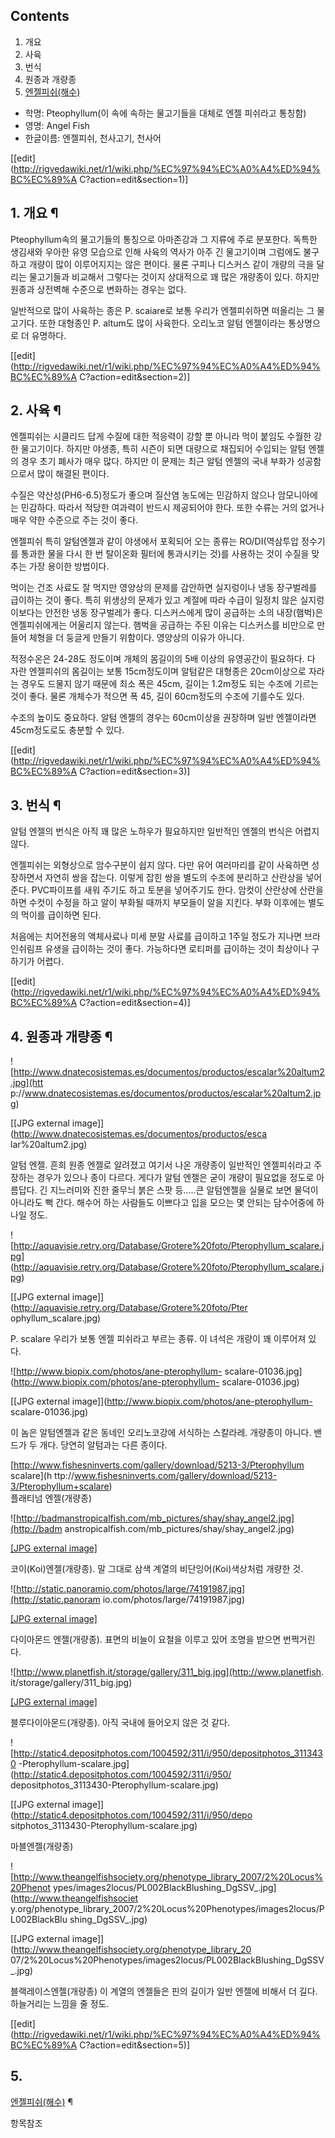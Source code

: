 ## Contents

    

1. 개요 
2. 사육 
3. 번식 
4. 원종과 개량종 
5. [엔젤피쉬(해수)](%EC%97%94%EC%A0%A4%ED%94%BC%EC%89%AC%28%ED%95%B4%EC%88%98%29.md)

  * 학명: Pteophyllum(이 속에 속하는 물고기들을 대체로 엔젤 피쉬라고 통칭함)
  * 영명: Angel Fish
  * 한글이름: 엔젤피쉬, 천사고기, 천사어  

[[edit](http://rigvedawiki.net/r1/wiki.php/%EC%97%94%EC%A0%A4%ED%94%BC%EC%89%A
C?action=edit&section=1)]

## 1. 개요 ¶

Pteophyllum속의 물고기들의 통칭으로 아마존강과 그 지류에 주로 분포한다. 독특한 생김새와 우아한 유영 모습으로 인해 사육의 역사가
아주 긴 물고기이며 그럼에도 불구하고 개량이 많이 이루어지지는 않은 편이다. 물론 구피나 디스커스 같이 개량의 극을 달리는 물고기들과
비교해서 그렇다는 것이지 상대적으로 꽤 많은 개량종이 있다. 하지만 원종과 상전벽해 수준으로 변화하는 경우는 없다.

  

일반적으로 많이 사육하는 종은 P. scaiare로 보통 우리가 엔젤피쉬하면 떠올리는 그 물고기다. 또한 대형종인 P. altum도 많이
사육한다. 오리노코 알텀 엔젤이라는 통상명으로 더 유명하다.

  

[[edit](http://rigvedawiki.net/r1/wiki.php/%EC%97%94%EC%A0%A4%ED%94%BC%EC%89%A
C?action=edit&section=2)]

## 2. 사육 ¶

엔젤피쉬는 시클리드 답게 수질에 대한 적응력이 강할 뿐 아니라 먹이 붙임도 수월한 강한 물고기이다. 하지만 야생종, 특히 시즌이 되면
대량으로 채집되어 수입되는 알텀 엔젤의 경우 초기 폐사가 매우 많다. 하지만 이 문제는 최근 알텀 엔젤의 국내 부화가 성공함으로서 많이
해결된 편이다.

  

수질은 약산성(PH6-6.5)정도가 좋으며 질산염 농도에는 민감하지 않으나 암모니아에는 민감하다. 따라서 적당한 여과력이 반드시 제공되어야
한다. 또한 수류는 거의 없거나 매우 약한 수준으로 주는 것이 좋다.

  

엔젤피쉬 특히 알텀엔젤과 같이 야생에서 포획되어 오는 종류는 RO/DI(역삼투압 정수기를 통과한 물을 다시 한 번 탈이온화 필터에 통과시키는
것)를 사용하는 것이 수질을 맞추는 가장 용이한 방법이다.

  

먹이는 건조 사료도 잘 먹지만 영양상의 문제를 감안하면 실지렁이나 냉동 장구벌레를 급이하는 것이 좋다. 특히 위생상의 문제가 있고 계절에
따라 수급이 일정치 않은 실지렁이보다는 안전한 냉동 장구벌레가 좋다. 디스커스에게 많이 공급하는 소의 내장(햄벅)은 엔젤피쉬에게는 어울리지
않는다. 햄벅을 공급하는 주된 이유는 디스커스를 비만으로 만들어 체형을 더 둥글게 만들기 위함이다. 영양상의 이유가 아니다.

  

적정수온은 24-28도 정도이며 개체의 몸길이의 5배 이상의 유영공간이 필요하다. 다 자란 엔젤피쉬의 몸길이는 보통 15cm정도이며 알텀같은
대형종은 20cm이상으로 자라는 경우도 드물지 않기 때문에 최소 폭은 45cm, 길이는 1.2m정도 되는 수조에 기르는 것이 좋다. 물론
개체수가 적으면 폭 45, 길이 60cm정도의 수조에 기를수도 있다.

  

수조의 높이도 중요하다. 알텀 엔젤의 경우는 60cm이상을 권장하며 일반 엔젤이라면 45cm정도로도 충분할 수 있다.

  

[[edit](http://rigvedawiki.net/r1/wiki.php/%EC%97%94%EC%A0%A4%ED%94%BC%EC%89%A
C?action=edit&section=3)]

## 3. 번식 ¶

알텀 엔젤의 번식은 아직 꽤 많은 노하우가 필요하지만 일반적인 엔젤의 번식은 어렵지 않다.

  

엔젤피쉬는 외형상으로 암수구분이 쉽지 않다. 다만 유어 여러마리를 같이 사육하면 성장하면서 자연히 쌍을 잡는다. 이렇게 잡힌 쌍을 별도의
수조에 분리하고 산란상을 넣어준다. PVC파이프를 새워 주기도 하고 토분을 넣어주기도 한다. 암컷이 산란상에 산란을 하면 수컷이 수정을 하고
알이 부화될 때까지 부모들이 알을 지킨다. 부화 이후에는 별도의 먹이를 급이하면 된다.

  

처음에는 치어전용의 액체사료나 미세 분말 사료를 급이하고 1주일 정도가 지나면 브라인쉬림프 유생을 급이하는 것이 좋다. 가능하다면 로티퍼를
급이하는 것이 최상이나 구하기가 어렵다.

  

[[edit](http://rigvedawiki.net/r1/wiki.php/%EC%97%94%EC%A0%A4%ED%94%BC%EC%89%A
C?action=edit&section=4)]

## 4. 원종과 개량종 ¶

![http://www.dnatecosistemas.es/documentos/productos/escalar%20altum2.jpg](htt
p://www.dnatecosistemas.es/documentos/productos/escalar%20altum2.jpg)

[[JPG external image]](http://www.dnatecosistemas.es/documentos/productos/esca
lar%20altum2.jpg)

  
알텀 엔젤. 흔희 원종 엔젤로 알려졌고 여기서 나온 개량종이 일반적인 엔젤피쉬라고 주장하는 경우가 있으나 종이 다르다. 게다가 알텀 엔젤은
굳이 개량이 필요없을 정도로 아름답다. 긴 지느러미와 진한 줄무늬 붉은 스팟 등.....큰 알텀엔젤을 실물로 보면 물덕이 아니라도 뻑 간다.
해수어 하는 사람들도 이쁘다고 입을 모으는 몇 안되는 담수어중에 하나일 정도.

  
  

![http://aquavisie.retry.org/Database/Grotere%20foto/Pterophyllum_scalare.jpg]
(http://aquavisie.retry.org/Database/Grotere%20foto/Pterophyllum_scalare.jpg)

[[JPG external image]](http://aquavisie.retry.org/Database/Grotere%20foto/Pter
ophyllum_scalare.jpg)

  
P. scalare 우리가 보통 엔젤 피쉬라고 부르는 종류. 이 녀석은 개량이 꽤 이루어져 있다.

  

![http://www.biopix.com/photos/ane-pterophyllum-
scalare-01036.jpg](http://www.biopix.com/photos/ane-pterophyllum-
scalare-01036.jpg)

[[JPG external image]](http://www.biopix.com/photos/ane-pterophyllum-
scalare-01036.jpg)

  
이 놈은 알텀엔젤과 같은 동네인 오리노코강에 서식하는 스칼라레. 개량종이 아니다. 밴드가 두 개다. 당연히 알텀과는 다른 종이다.

  
  

[http://www.fishesninverts.com/gallery/download/5213-3/Pterophyllum scalare](h
ttp://www.fishesninverts.com/gallery/download/5213-3/Pterophyllum+scalare)  
플래티넘 엔젤(개량종)

  
  

![http://badmanstropicalfish.com/mb_pictures/shay/shay_angel2.jpg](http://badm
anstropicalfish.com/mb_pictures/shay/shay_angel2.jpg)

[[JPG external
image]](http://badmanstropicalfish.com/mb_pictures/shay/shay_angel2.jpg)

  
코이(Koi)엔젤(개량종). 말 그대로 삼색 계열의 비단잉어(Koi)색상처럼 개량한 것.

  

![http://static.panoramio.com/photos/large/74191987.jpg](http://static.panoram
io.com/photos/large/74191987.jpg)

[[JPG external image]](http://static.panoramio.com/photos/large/74191987.jpg)

  
다이아몬드 엔젤(개량종). 표면의 비늘이 요철을 이루고 있어 조명을 받으면 번쩍거린다.

  

![http://www.planetfish.it/storage/gallery/311_big.jpg](http://www.planetfish.
it/storage/gallery/311_big.jpg)

[[JPG external image]](http://www.planetfish.it/storage/gallery/311_big.jpg)

  
블루다이아몬드(개량종). 아직 국내에 들어오지 않은 것 같다.

  
  

![http://static4.depositphotos.com/1004592/311/i/950/depositphotos_3113430
-Pterophyllum-scalare.jpg](http://static4.depositphotos.com/1004592/311/i/950/
depositphotos_3113430-Pterophyllum-scalare.jpg)

[[JPG external image]](http://static4.depositphotos.com/1004592/311/i/950/depo
sitphotos_3113430-Pterophyllum-scalare.jpg)

  
마블엔젤(개량종)

  

![http://www.theangelfishsociety.org/phenotype_library_2007/2%20Locus%20Phenot
ypes/images2locus/PL002BlackBlushing_DgSSV_.jpg](http://www.theangelfishsociet
y.org/phenotype_library_2007/2%20Locus%20Phenotypes/images2locus/PL002BlackBlu
shing_DgSSV_.jpg)

[[JPG external image]](http://www.theangelfishsociety.org/phenotype_library_20
07/2%20Locus%20Phenotypes/images2locus/PL002BlackBlushing_DgSSV_.jpg)

  

블랙레이스엔젤(개량종) 이 계열의 엔젤들은 핀의 길이가 일반 엔젤에 비해서 더 길다. 하늘거리는 느낌을 줄 정도.

  
  

[[edit](http://rigvedawiki.net/r1/wiki.php/%EC%97%94%EC%A0%A4%ED%94%BC%EC%89%A
C?action=edit&section=5)]

## 5.
[엔젤피쉬(해수)](%EC%97%94%EC%A0%A4%ED%94%BC%EC%89%AC%28%ED%95%B4%EC%88%98%29.md)
¶

  

항목참조

